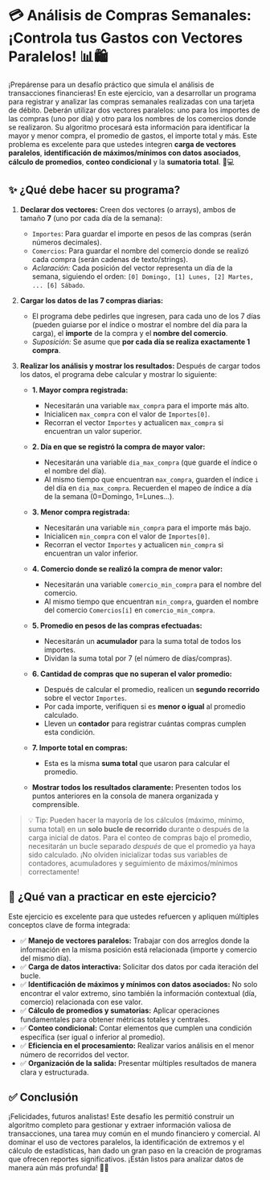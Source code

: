 # 💳 Análisis de Compras Semanales: ¡Controla tus Gastos con Vectores Paralelos! 📊🛍️

¡Prepárense para un desafío práctico que simula el análisis de transacciones financieras! En este ejercicio, van a desarrollar un programa para registrar y analizar las compras semanales realizadas con una tarjeta de débito. Deberán utilizar dos vectores paralelos: uno para los importes de las compras (uno por día) y otro para los nombres de los comercios donde se realizaron. Su algoritmo procesará esta información para identificar la mayor y menor compra, el promedio de gastos, el importe total y más. Este problema es excelente para que ustedes integren **carga de vectores paralelos**, **identificación de máximos/mínimos con datos asociados**, **cálculo de promedios**, **conteo condicional** y la **sumatoria total**. 🧠💻

## ✨ ¿Qué debe hacer su programa?

1.  **Declarar dos vectores:** Creen dos vectores (o arrays), ambos de tamaño **7** (uno por cada día de la semana):

    - `Importes`: Para guardar el importe en pesos de las compras (serán números decimales).
    - `Comercios`: Para guardar el nombre del comercio donde se realizó cada compra (serán cadenas de texto/strings).
    - _Aclaración:_ Cada posición del vector representa un día de la semana, siguiendo el orden: `[0] Domingo, [1] Lunes, [2] Martes, ... [6] Sábado`.

2.  **Cargar los datos de las 7 compras diarias:**

    - El programa debe pedirles que ingresen, para cada uno de los 7 días (pueden guiarse por el índice o mostrar el nombre del día para la carga), el **importe** de la compra y el **nombre del comercio**.
    - _Suposición:_ Se asume que **por cada día se realiza exactamente 1 compra**.

3.  **Realizar los análisis y mostrar los resultados:** Después de cargar todos los datos, el programa debe calcular y mostrar lo siguiente:

    - **1. Mayor compra registrada:**

      - Necesitarán una variable `max_compra` para el importe más alto.
      - Inicialicen `max_compra` con el valor de `Importes[0]`.
      - Recorran el vector `Importes` y actualicen `max_compra` si encuentran un valor superior.

    - **2. Día en que se registró la compra de mayor valor:**

      - Necesitarán una variable `dia_max_compra` (que guarde el índice o el nombre del día).
      - Al mismo tiempo que encuentran `max_compra`, guarden el índice `i` del día en `dia_max_compra`. Recuerden el mapeo de índice a día de la semana (0=Domingo, 1=Lunes...).

    - **3. Menor compra registrada:**

      - Necesitarán una variable `min_compra` para el importe más bajo.
      - Inicialicen `min_compra` con el valor de `Importes[0]`.
      - Recorran el vector `Importes` y actualicen `min_compra` si encuentran un valor inferior.

    - **4. Comercio donde se realizó la compra de menor valor:**

      - Necesitarán una variable `comercio_min_compra` para el nombre del comercio.
      - Al mismo tiempo que encuentran `min_compra`, guarden el nombre del comercio `Comercios[i]` en `comercio_min_compra`.

    - **5. Promedio en pesos de las compras efectuadas:**

      - Necesitarán un **acumulador** para la suma total de todos los importes.
      - Dividan la suma total por 7 (el número de días/compras).

    - **6. Cantidad de compras que no superan el valor promedio:**

      - Después de calcular el promedio, realicen un **segundo recorrido** sobre el vector `Importes`.
      - Por cada importe, verifiquen si es **menor o igual** al promedio calculado.
      - Lleven un **contador** para registrar cuántas compras cumplen esta condición.

    - **7. Importe total en compras:**

      - Esta es la misma **suma total** que usaron para calcular el promedio.

    - **Mostrar todos los resultados claramente:** Presenten todos los puntos anteriores en la consola de manera organizada y comprensible.

> 💡 Tip: Pueden hacer la mayoría de los cálculos (máximo, mínimo, suma total) en un **solo bucle de recorrido** durante o después de la carga inicial de datos. Para el conteo de compras bajo el promedio, necesitarán un bucle separado _después_ de que el promedio ya haya sido calculado. ¡No olviden inicializar todas sus variables de contadores, acumuladores y seguimiento de máximos/mínimos correctamente!

## 🧠 ¿Qué van a practicar en este ejercicio?

Este ejercicio es excelente para que ustedes refuercen y apliquen múltiples conceptos clave de forma integrada:

- ✅ **Manejo de vectores paralelos:** Trabajar con dos arreglos donde la información en la misma posición está relacionada (importe y comercio del mismo día).
- ✅ **Carga de datos interactiva:** Solicitar dos datos por cada iteración del bucle.
- ✅ **Identificación de máximos y mínimos con datos asociados:** No solo encontrar el valor extremo, sino también la información contextual (día, comercio) relacionada con ese valor.
- ✅ **Cálculo de promedios y sumatorias:** Aplicar operaciones fundamentales para obtener métricas totales y centrales.
- ✅ **Conteo condicional:** Contar elementos que cumplen una condición específica (ser igual o inferior al promedio).
- ✅ **Eficiencia en el procesamiento:** Realizar varios análisis en el menor número de recorridos del vector.
- ✅ **Organización de la salida:** Presentar múltiples resultados de manera clara y estructurada.

## ✅ Conclusión

¡Felicidades, futuros analistas! Este desafío les permitió construir un algoritmo completo para gestionar y extraer información valiosa de transacciones, una tarea muy común en el mundo financiero y comercial. Al dominar el uso de vectores paralelos, la identificación de extremos y el cálculo de estadísticas, han dado un gran paso en la creación de programas que ofrecen reportes significativos. ¡Están listos para analizar datos de manera aún más profunda! 🚀✨

